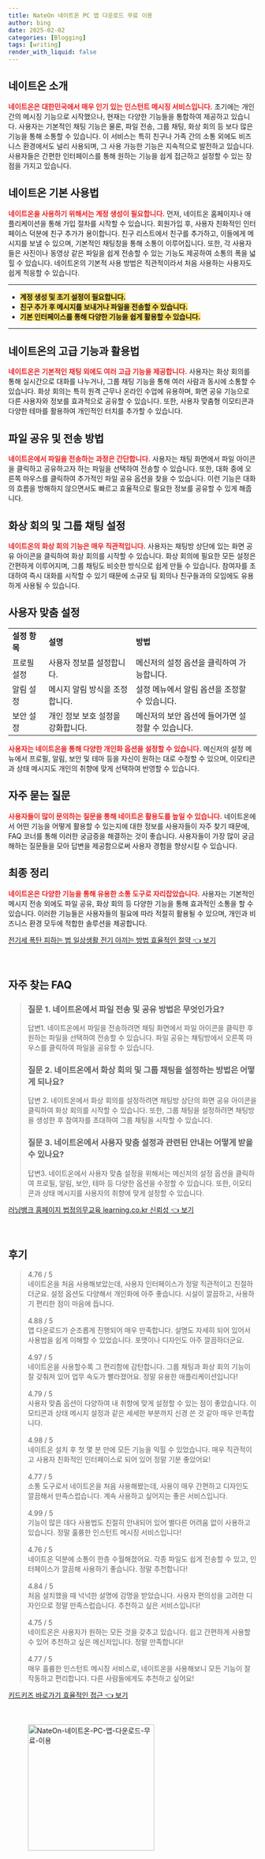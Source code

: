 ```yaml
---
title: NateOn 네이트온 PC 앱 다운로드 무료 이용
author: bing
date: 2025-02-02
categories: [Blogging]
tags: [writing]
render_with_liquid: false
---
```



<h2 id='네이트온_소개'>네이트온 소개</h2>

<p><b><span style="color: #ee2323;">네이트온은 대한민국에서 매우 인기 있는 인스턴트 메시징 서비스입니다.</span></b> 초기에는 개인 간의 메시징 기능으로 시작했으나, 현재는 다양한 기능들을 통합하여 제공하고 있습니다. 사용자는 기본적인 채팅 기능은 물론, 파일 전송, 그룹 채팅, 화상 회의 등 보다 많은 기능을 통해 소통할 수 있습니다. 이 서비스는 특히 친구나 가족 간의 소통 외에도 비즈니스 환경에서도 널리 사용되며, 그 사용 가능한 기능은 지속적으로 발전하고 있습니다. 사용자들은 간편한 인터페이스를 통해 원하는 기능을 쉽게 접근하고 설정할 수 있는 장점을 가지고 있습니다.</p>

<h2 id='네이트온_기본_사용법'>네이트온 기본 사용법</h2>

<p><b><span style="color: #ee2323;">네이트온을 사용하기 위해서는 계정 생성이 필요합니다.</span></b> 먼저, 네이트온 홈페이지나 애플리케이션을 통해 가입 절차를 시작할 수 있습니다. 회원가입 후, 사용자 친화적인 인터페이스 덕분에 친구 추가가 용이합니다. 친구 리스트에서 친구를 추가하고, 이들에게 메시지를 보낼 수 있으며, 기본적인 채팅창을 통해 소통이 이루어집니다. 또한, 각 사용자들은 사진이나 동영상 같은 파일을 쉽게 전송할 수 있는 기능도 제공하여 소통의 폭을 넓힐 수 있습니다. 네이트온의 기본적 사용 방법은 직관적이라서 처음 사용하는 사용자도 쉽게 적응할 수 있습니다.</p>

<hr />

<ul>
    <li><b><span style="background-color: #ffe066;">계정 생성 및 초기 설정이 필요합니다.</span></b></li>
    <li><b><span style="background-color: #ffe066;">친구 추가 후 메시지를 보내거나 파일을 전송할 수 있습니다.</span></b></li>
    <li><b><span style="background-color: #ffe066;">기본 인터페이스를 통해 다양한 기능을 쉽게 활용할 수 있습니다.</span></b></li>
</ul>

<hr />

<h2 id='고급_기능과_활용법'>네이트온의 고급 기능과 활용법</h2>

<p><b><span style="color: #ee2323;">네이트온은 기본적인 채팅 외에도 여러 고급 기능을 제공합니다.</span></b> 사용자는 화상 회의를 통해 실시간으로 대화를 나누거나, 그룹 채팅 기능을 통해 여러 사람과 동시에 소통할 수 있습니다. 화상 회의는 특히 원격 근무나 온라인 수업에 유용하며, 화면 공유 기능으로 다른 사용자와 정보를 효과적으로 공유할 수 있습니다. 또한, 사용자 맞춤형 이모티콘과 다양한 테마를 활용하여 개인적인 터치를 추가할 수 있습니다.</p>

<h2 id='파일_공유_및_전송_방법'>파일 공유 및 전송 방법</h2>

<p><b><span style="color: #ee2323;">네이트온에서 파일을 전송하는 과정은 간단합니다.</span></b> 사용자는 채팅 화면에서 파일 아이콘을 클릭하고 공유하고자 하는 파일을 선택하여 전송할 수 있습니다. 또한, 대화 중에 오른쪽 마우스를 클릭하여 추가적인 파일 공유 옵션을 찾을 수 있습니다. 이런 기능은 대화의 흐름을 방해하지 않으면서도 빠르고 효율적으로 필요한 정보를 공유할 수 있게 해줍니다.</p>

<h2 id='화상_회의_및_그룹_채팅'>화상 회의 및 그룹 채팅 설정</h2>

<p><b><span style="color: #ee2323;">네이트온의 화상 회의 기능은 매우 직관적입니다.</span></b> 사용자는 채팅방 상단에 있는 화면 공유 아이콘을 클릭하여 화상 회의를 시작할 수 있습니다. 화상 회의에 필요한 모든 설정은 간편하게 이루어지며, 그룹 채팅도 비슷한 방식으로 쉽게 만들 수 있습니다. 참여자를 초대하여 즉시 대화를 시작할 수 있기 때문에 소규모 팀 회의나 친구들과의 모임에도 유용하게 사용될 수 있습니다.</p>

<h2 id='사용자_맞춤_설정'>사용자 맞춤 설정</h2>

<table>
    <tr>
        <td><b>설정 항목</b></td>
        <td><b>설명</b></td>
        <td><b>방법</b></td>
    </tr>
    <tr>
        <td>프로필 설정</td>
        <td>사용자 정보를 설정합니다.</td>
        <td>메신저의 설정 옵션을 클릭하여 가능합니다.</td>
    </tr>
    <tr>
        <td>알림 설정</td>
        <td>메시지 알림 방식을 조정합니다.</td>
        <td>설정 메뉴에서 알림 옵션을 조정할 수 있습니다.</td>
    </tr>
    <tr>
        <td>보안 설정</td>
        <td>개인 정보 보호 설정을 강화합니다.</td>
        <td>메신저의 보안 옵션에 들어가면 설정할 수 있습니다.</td>
    </tr>
</table>

<p><b><span style="color: #ee2323;">사용자는 네이트온을 통해 다양한 개인화 옵션을 설정할 수 있습니다.</span></b> 메신저의 설정 메뉴에서 프로필, 알림, 보안 및 테마 등을 자신이 원하는 대로 수정할 수 있으며, 이모티콘과 상태 메시지도 개인의 취향에 맞게 선택하여 반영할 수 있습니다.</p>

<h2 id='자주_묻는_질문'>자주 묻는 질문</h2>

<p><b><span style="color: #ee2323;">사용자들이 많이 문의하는 질문을 통해 네이트온 활용도를 높일 수 있습니다.</span></b> 네이트온에서 어떤 기능을 어떻게 활용할 수 있는지에 대한 정보를 사용자들이 자주 찾기 때문에, FAQ 코너를 통해 이러한 궁금증을 해결하는 것이 좋습니다. 사용자들이 가장 많이 궁금해하는 질문들을 모아 답변을 제공함으로써 사용자 경험을 향상시킬 수 있습니다.</p>

<h2 id='최종_정리'>최종 정리</h2>

<p><b><span style="color: #ee2323;">네이트온은 다양한 기능을 통해 유용한 소통 도구로 자리잡았습니다.</span></b> 사용자는 기본적인 메시지 전송 외에도 파일 공유, 화상 회의 등 다양한 기능을 통해 효과적인 소통을 할 수 있습니다. 이러한 기능들은 사용자들의 필요에 따라 적절히 활용될 수 있으며, 개인과 비즈니스 환경 모두에 적합한 솔루션을 제공합니다.</p>


<p><a class="click-button" title="전기세 폭탄 피하는 법 일상생활 전기 아끼는 방법 효율적인 절약" href="https://adkhouse.github.io/posts/%EC%A0%84%EA%B8%B0%EC%84%B8-%ED%8F%AD%ED%83%84-%ED%94%BC%ED%95%98%EB%8A%94-%EB%B2%95-%EC%9D%BC%EC%83%81%EC%83%9D%ED%99%9C-%EC%A0%84%EA%B8%B0-%EC%95%84%EB%81%BC%EB%8A%94-%EB%B0%A9%EB%B2%95-%ED%9A%A8%EC%9C%A8%EC%A0%81%EC%9D%B8-%EC%A0%88%EC%95%BD/" rel="dofollow">전기세 폭탄 피하는 법 일상생활 전기 아끼는 방법 효율적인 절약 👈 보기</a></p><br>
<h2 id='자주_찾는_FAQ'>자주 찾는 FAQ</h2>
<div itemscope="" itemtype="https://schema.org/FAQPage"> 
<blockquote> 
<div itemscope="" itemprop="mainEntity" itemtype="https://schema.org/Question"> 
<h3 itemprop="name">질문 1. 네이트온에서 파일 전송 및 공유 방법은 무엇인가요?</h3> 
<div itemscope="" itemprop="acceptedAnswer" itemtype="https://schema.org/Answer"> 
<span itemprop="text"> 
<p>답변1. 네이트온에서 파일을 전송하려면 채팅 화면에서 파일 아이콘을 클릭한 후 원하는 파일을 선택하여 전송할 수 있습니다. 파일 공유는 채팅방에서 오른쪽 마우스를 클릭하여 파일을 공유할 수 있습니다.</p> 
</span> 
</div> 
</div> 
<div itemscope="" itemprop="mainEntity" itemtype="https://schema.org/Question"> 
<h3 itemprop="name">질문 2. 네이트온에서 화상 회의 및 그룹 채팅을 설정하는 방법은 어떻게 되나요?</h3> 
<div itemscope="" itemprop="acceptedAnswer" itemtype="https://schema.org/Answer"> 
<span itemprop="text"> 
<p>답변 2. 네이트온에서 화상 회의를 설정하려면 채팅방 상단의 화면 공유 아이콘을 클릭하여 화상 회의를 시작할 수 있습니다. 또한, 그룹 채팅을 설정하려면 채팅방을 생성한 후 참여자를 초대하여 그룹 채팅을 시작할 수 있습니다.</p> 
</span> 
</div> 
</div> 
<div itemscope="" itemprop="mainEntity" itemtype="https://schema.org/Question"> 
<h3 itemprop="name">질문 3. 네이트온에서 사용자 맞춤 설정과 관련된 안내는 어떻게 받을 수 있나요?</h3> 
<div itemscope="" itemprop="acceptedAnswer" itemtype="https://schema.org/Answer"> 
<span itemprop="text"> 
<p>답변3. 네이트온에서 사용자 맞춤 설정을 위해서는 메신저의 설정 옵션을 클릭하여 프로필, 알림, 보안, 테마 등 다양한 옵션을 수정할 수 있습니다. 또한, 이모티콘과 상태 메시지를 사용자의 취향에 맞게 설정할 수 있습니다.</p> 
</span> 
</div> 
</div> 
</blockquote> 
</div>
<p><a class="click-button" title="러닝뱅크 홈페이지 법정의무교육 learning.co.kr 신뢰성" href="https://adkhouse.github.io/posts/%EB%9F%AC%EB%8B%9D%EB%B1%85%ED%81%AC-%ED%99%88%ED%8E%98%EC%9D%B4%EC%A7%80-%EB%B2%95%EC%A0%95%EC%9D%98%EB%AC%B4%EA%B5%90%EC%9C%A1-learning.co.kr-%EC%8B%A0%EB%A2%B0%EC%84%B1/" rel="dofollow">러닝뱅크 홈페이지 법정의무교육 learning.co.kr 신뢰성 👈 보기</a></p><br>
<h2 id='후기'>후기</h2>
<div itemscope itemtype="https://schema.org/Product">
  <blockquote>
  <div itemprop="review" itemscope itemtype="https://schema.org/Review">
      <div itemprop="reviewRating" itemscope itemtype="https://schema.org/Rating"> <span itemprop="ratingValue">4.76</span> / <span itemprop="bestRating">5</span> </div>
      <span itemprop="reviewBody">네이트온을 처음 사용해보았는데, 사용자 인터페이스가 정말 직관적이고 친절하더군요. 설정 옵션도 다양해서 개인화에 아주 좋습니다. 시설이 깔끔하고, 사용하기 편리한 점이 마음에 듭니다.</span>
  </div>
  <br>
  <div itemprop="review" itemscope itemtype="https://schema.org/Review">
      <div itemprop="reviewRating" itemscope itemtype="https://schema.org/Rating"> <span itemprop="ratingValue">4.88</span> / <span itemprop="bestRating">5</span> </div>
      <span itemprop="reviewBody">앱 다운로드가 순조롭게 진행되어 매우 만족합니다. 설명도 자세히 되어 있어서 사용법을 쉽게 이해할 수 있었습니다. 포맷이나 디자인도 아주 깔끔하더군요.</span>
  </div>
  <br>
  <div itemprop="review" itemscope itemtype="https://schema.org/Review">
      <div itemprop="reviewRating" itemscope itemtype="https://schema.org/Rating"> <span itemprop="ratingValue">4.97</span> / <span itemprop="bestRating">5</span> </div>
      <span itemprop="reviewBody">네이트온을 사용할수록 그 편리함에 감탄합니다. 그룹 채팅과 화상 회의 기능이 잘 갖춰져 있어 업무 속도가 빨라졌어요. 정말 유용한 애플리케이션입니다!</span>
  </div>
  <br>
  <div itemprop="review" itemscope itemtype="https://schema.org/Review">
      <div itemprop="reviewRating" itemscope itemtype="https://schema.org/Rating"> <span itemprop="ratingValue">4.79</span> / <span itemprop="bestRating">5</span> </div>
      <span itemprop="reviewBody">사용자 맞춤 옵션이 다양하여 내 취향에 맞게 설정할 수 있는 점이 좋았습니다. 이모티콘과 상태 메시지 설정과 같은 세세한 부분까지 신경 쓴 것 같아 매우 만족합니다.</span>
  </div>
  <br>
  <div itemprop="review" itemscope itemtype="https://schema.org/Review">
      <div itemprop="reviewRating" itemscope itemtype="https://schema.org/Rating"> <span itemprop="ratingValue">4.98</span> / <span itemprop="bestRating">5</span> </div>
      <span itemprop="reviewBody">네이트온 설치 후 첫 몇 분 만에 모든 기능을 익힐 수 있었습니다. 매우 직관적이고 사용자 친화적인 인터페이스로 되어 있어 정말 기분 좋았어요!</span>
  </div>
  <br>
  <div itemprop="review" itemscope itemtype="https://schema.org/Review">
      <div itemprop="reviewRating" itemscope itemtype="https://schema.org/Rating"> <span itemprop="ratingValue">4.77</span> / <span itemprop="bestRating">5</span> </div>
      <span itemprop="reviewBody">소통 도구로서 네이트온을 처음 사용해봤는데, 사용이 매우 간편하고 디자인도 깔끔해서 만족스럽습니다. 계속 사용하고 싶어지는 좋은 서비스입니다.</span>
  </div>
  <br>
  <div itemprop="review" itemscope itemtype="https://schema.org/Review">
      <div itemprop="reviewRating" itemscope itemtype="https://schema.org/Rating"> <span itemprop="ratingValue">4.99</span> / <span itemprop="bestRating">5</span> </div>
      <span itemprop="reviewBody">기능이 많은 데다 사용법도 친절히 안내되어 있어 별다른 어려움 없이 사용하고 있습니다. 정말 훌륭한 인스턴트 메시징 서비스입니다!</span>
  </div>
  <br>
  <div itemprop="review" itemscope itemtype="https://schema.org/Review">
      <div itemprop="reviewRating" itemscope itemtype="https://schema.org/Rating"> <span itemprop="ratingValue">4.76</span> / <span itemprop="bestRating">5</span> </div>
      <span itemprop="reviewBody">네이트온 덕분에 소통이 한층 수월해졌어요. 각종 파일도 쉽게 전송할 수 있고, 인터페이스가 깔끔해 사용하기 좋습니다. 정말 추천합니다!</span>
  </div>
  <br>
  <div itemprop="review" itemscope itemtype="https://schema.org/Review">
      <div itemprop="reviewRating" itemscope itemtype="https://schema.org/Rating"> <span itemprop="ratingValue">4.84</span> / <span itemprop="bestRating">5</span> </div>
      <span itemprop="reviewBody">처음 설치했을 때 넉넉한 설명에 감명을 받았습니다. 사용자 편의성을 고려한 디자인으로 정말 만족스럽습니다. 추천하고 싶은 서비스입니다!</span>
  </div>
  <br>
  <div itemprop="review" itemscope itemtype="https://schema.org/Review">
      <div itemprop="reviewRating" itemscope itemtype="https://schema.org/Rating"> <span itemprop="ratingValue">4.75</span> / <span itemprop="bestRating">5</span> </div>
      <span itemprop="reviewBody">네이트온은 사용자가 원하는 모든 것을 갖추고 있습니다. 쉽고 간편하게 사용할 수 있어 추천하고 싶은 메신저입니다. 정말 만족합니다!</span>
  </div>
  <br>
  <div itemprop="review" itemscope itemtype="https://schema.org/Review">
      <div itemprop="reviewRating" itemscope itemtype="https://schema.org/Rating"> <span itemprop="ratingValue">4.77</span> / <span itemprop="bestRating">5</span> </div>
      <span itemprop="reviewBody">매우 훌륭한 인스턴트 메시징 서비스로, 네이트온을 사용해보니 모든 기능이 잘 작동하고 편리합니다. 다른 사람들에게도 추천하고 싶어요!</span>
  </div>
  </blockquote>
</div>
<p><a class="click-button" title="키드키즈 바로가기 효율적인 접근" href="https://adkhouse.github.io/posts/%ED%82%A4%EB%93%9C%ED%82%A4%EC%A6%88-%EB%B0%94%EB%A1%9C%EA%B0%80%EA%B8%B0-%ED%9A%A8%EC%9C%A8%EC%A0%81%EC%9D%B8-%EC%A0%91%EA%B7%BC/" rel="dofollow">키드키즈 바로가기 효율적인 접근 👈 보기</a></p><br>
<figure class="image"><img src="https://adkhouse.github.io/assets/img/thumbnail/NateOn-네이트온-PC-앱-다운로드-무료-이용.webp" alt="NateOn-네이트온-PC-앱-다운로드-무료-이용" width="256" height="256"></figure>